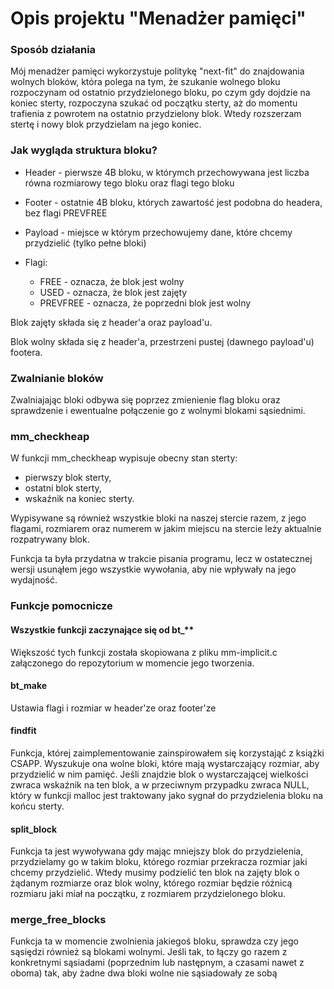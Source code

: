 # Opis projektu "Menadżer pamięci"

### Sposób działania

Mój menadżer pamięci wykorzystuje politykę "next-fit" do znajdowania wolnych bloków, która polega na tym, że szukanie wolnego bloku rozpoczynam od ostatnio przydzielonego bloku, po czym gdy dojdzie na koniec sterty, rozpoczyna szukać od początku sterty, aż do momentu trafienia z powrotem na ostatnio przydzielony blok. Wtedy rozszerzam stertę i nowy blok przydzielam na jego koniec.

### Jak wygląda struktura bloku?
-  Header - pierwsze 4B bloku, w którymch przechowywana jest liczba równa rozmiarowy tego bloku oraz flagi tego bloku
- Footer - ostatnie 4B bloku, których zawartość jest podobna do headera, bez flagi PREVFREE
- Payload - miejsce w którym przechowujemy dane, które chcemy przydzielić (tylko pełne bloki)

- Flagi:
    - FREE - oznacza, że blok jest wolny
    - USED - oznacza, że blok jest zajęty
    - PREVFREE - oznacza, że poprzedni blok jest wolny


Blok zajęty składa się z header'a oraz payload'u.

Blok wolny składa się z header'a, przestrzeni pustej (dawnego payload'u) footera.


### Zwalnianie bloków
Zwalniajając bloki odbywa się poprzez zmienienie flag bloku oraz sprawdzenie i ewentualne połączenie go z wolnymi blokami sąsiednimi.

### mm_checkheap
W funkcji mm_checkheap wypisuje obecny stan sterty:
- pierwszy blok sterty,
- ostatni blok sterty,
- wskaźnik na koniec sterty.

Wypisywane są również wszystkie bloki na naszej stercie razem, z jego flagami, rozmiarem oraz numerem w jakim miejscu na stercie leży aktualnie rozpatrywany blok.

Funkcja ta była przydatna w trakcie pisania programu, lecz w ostatecznej wersji usunąłem jego wszystkie wywołania, aby nie wpływały na jego wydajność.

### Funkcje pomocnicze

#### Wszystkie funkcji zaczynające się od bt_**
Większość tych funkcji została skopiowana z pliku mm-implicit.c załączonego do repozytorium w momencie jego tworzenia. 

#### bt_make
Ustawia flagi i rozmiar w header'ze oraz footer'ze

#### findfit
Funkcja, której zaimplementowanie zainspirowałem się korzystająć z książki CSAPP. Wyszukuje ona wolne bloki, które mają wystarczający rozmiar, aby przydzielić w nim pamięć. Jeśli znajdzie blok o wystarczającej wielkości zwraca wskaźnik na ten blok, a w przeciwnym przypadku zwraca NULL, który w funkcji malloc jest traktowany jako sygnał do przydzielenia bloku na końcu sterty.

#### split_block
Funkcja ta jest wywoływana gdy mając mniejszy blok do przydzielenia, przydzielamy go w takim bloku, którego rozmiar przekracza rozmiar jaki chcemy przydzielić. Wtedy musimy podzielić ten blok na zajęty blok o żądanym rozmiarze oraz blok wolny, którego rozmiar będzie różnicą rozmiaru jaki miał na początku, z rozmiarem przydzielonego bloku.

### merge_free_blocks
Funkcja ta w momencie zwolnienia jakiegoś bloku, sprawdza czy jego sąsiędzi również są blokami wolnymi. Jeśli tak, to łączy go razem z konkretnymi sąsiadami (poprzednim lub następnym, a czasami nawet z oboma) tak, aby żadne dwa bloki wolne nie sąsiadowały ze sobą